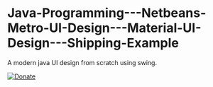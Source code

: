 # Java-Programming---Netbeans-Metro-UI-Design---Material-UI-Design---Shipping-Example
A modern java UI design from scratch using swing.

[![Donate](https://www.paypalobjects.com/en_US/i/btn/btn_donateCC_LG.gif)](akchieng@gmail.com)
